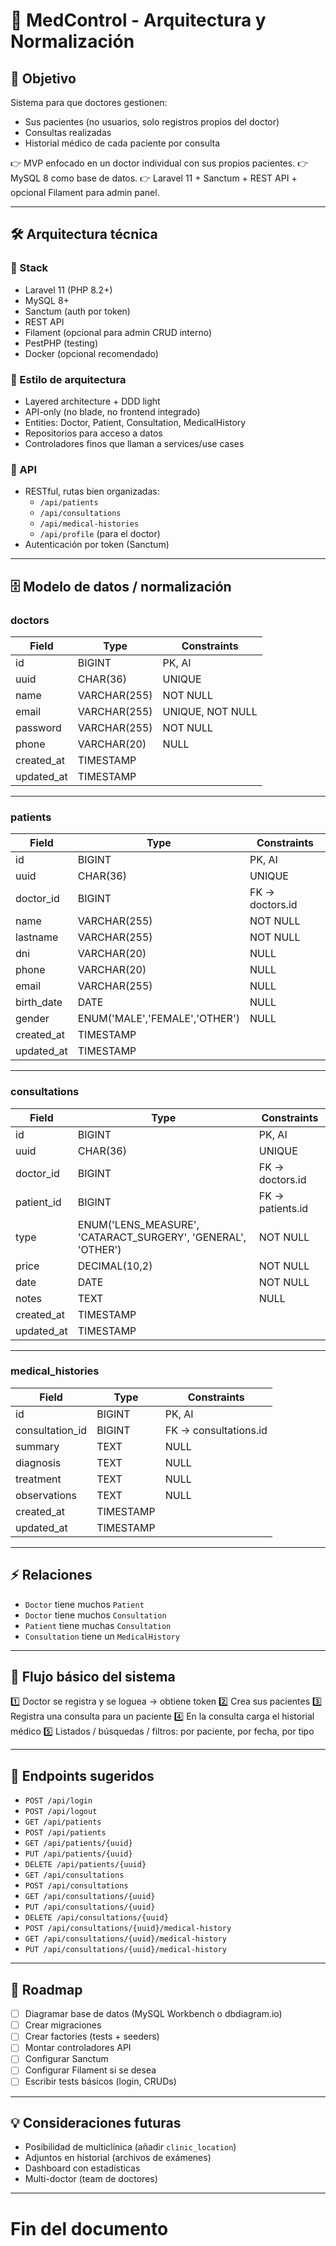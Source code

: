 # 🏥 MedControl - Arquitectura y Normalización

## 🎯 **Objetivo**

Sistema para que doctores gestionen:

- Sus pacientes (no usuarios, solo registros propios del doctor)
- Consultas realizadas
- Historial médico de cada paciente por consulta

👉 MVP enfocado en un doctor individual con sus propios pacientes.
👉 MySQL 8 como base de datos.
👉 Laravel 11 + Sanctum + REST API + opcional Filament para admin panel.

---

## 🛠 **Arquitectura técnica**

### 📌 Stack

- Laravel 11 (PHP 8.2+)
- MySQL 8+
- Sanctum (auth por token)
- REST API
- Filament (opcional para admin CRUD interno)
- PestPHP (testing)
- Docker (opcional recomendado)

### 📌 Estilo de arquitectura

- Layered architecture + DDD light
- API-only (no blade, no frontend integrado)
- Entities: Doctor, Patient, Consultation, MedicalHistory
- Repositorios para acceso a datos
- Controladores finos que llaman a services/use cases

### 📌 API

- RESTful, rutas bien organizadas:
    - `/api/patients`
    - `/api/consultations`
    - `/api/medical-histories`
    - `/api/profile` (para el doctor)
- Autenticación por token (Sanctum)

---

## 🗄 **Modelo de datos / normalización**

### doctors

| Field      | Type         | Constraints      |
| ---------- | ------------ | ---------------- |
| id         | BIGINT       | PK, AI           |
| uuid       | CHAR(36)     | UNIQUE           |
| name       | VARCHAR(255) | NOT NULL         |
| email      | VARCHAR(255) | UNIQUE, NOT NULL |
| password   | VARCHAR(255) | NOT NULL         |
| phone      | VARCHAR(20)  | NULL             |
| created_at | TIMESTAMP    |                  |
| updated_at | TIMESTAMP    |                  |

---

### patients

| Field      | Type                          | Constraints      |
| ---------- | ----------------------------- | ---------------- |
| id         | BIGINT                        | PK, AI           |
| uuid       | CHAR(36)                      | UNIQUE           |
| doctor_id  | BIGINT                        | FK -> doctors.id |
| name       | VARCHAR(255)                  | NOT NULL         |
| lastname   | VARCHAR(255)                  | NOT NULL         |
| dni        | VARCHAR(20)                   | NULL             |
| phone      | VARCHAR(20)                   | NULL             |
| email      | VARCHAR(255)                  | NULL             |
| birth_date | DATE                          | NULL             |
| gender     | ENUM('MALE','FEMALE','OTHER') | NULL             |
| created_at | TIMESTAMP                     |                  |
| updated_at | TIMESTAMP                     |                  |

---

### consultations

| Field      | Type                                                         | Constraints       |
| ---------- | ------------------------------------------------------------ | ----------------- |
| id         | BIGINT                                                       | PK, AI            |
| uuid       | CHAR(36)                                                     | UNIQUE            |
| doctor_id  | BIGINT                                                       | FK -> doctors.id  |
| patient_id | BIGINT                                                       | FK -> patients.id |
| type       | ENUM('LENS_MEASURE', 'CATARACT_SURGERY', 'GENERAL', 'OTHER') | NOT NULL          |
| price      | DECIMAL(10,2)                                                | NOT NULL          |
| date       | DATE                                                         | NOT NULL          |
| notes      | TEXT                                                         | NULL              |
| created_at | TIMESTAMP                                                    |                   |
| updated_at | TIMESTAMP                                                    |                   |

---

### medical_histories

| Field           | Type      | Constraints            |
| --------------- | --------- | ---------------------- |
| id              | BIGINT    | PK, AI                 |
| consultation_id | BIGINT    | FK -> consultations.id |
| summary         | TEXT      | NULL                   |
| diagnosis       | TEXT      | NULL                   |
| treatment       | TEXT      | NULL                   |
| observations    | TEXT      | NULL                   |
| created_at      | TIMESTAMP |                        |
| updated_at      | TIMESTAMP |                        |

---

## ⚡ **Relaciones**

- `Doctor` tiene muchos `Patient`
- `Doctor` tiene muchos `Consultation`
- `Patient` tiene muchas `Consultation`
- `Consultation` tiene un `MedicalHistory`

---

## 🧠 **Flujo básico del sistema**

1️⃣ Doctor se registra y se loguea → obtiene token
2️⃣ Crea sus pacientes
3️⃣ Registra una consulta para un paciente
4️⃣ En la consulta carga el historial médico
5️⃣ Listados / búsquedas / filtros: por paciente, por fecha, por tipo

---

## 📝 **Endpoints sugeridos**

- `POST /api/login`
- `POST /api/logout`
- `GET /api/patients`
- `POST /api/patients`
- `GET /api/patients/{uuid}`
- `PUT /api/patients/{uuid}`
- `DELETE /api/patients/{uuid}`
- `GET /api/consultations`
- `POST /api/consultations`
- `GET /api/consultations/{uuid}`
- `PUT /api/consultations/{uuid}`
- `DELETE /api/consultations/{uuid}`
- `POST /api/consultations/{uuid}/medical-history`
- `GET /api/consultations/{uuid}/medical-history`
- `PUT /api/consultations/{uuid}/medical-history`

---

## 🚀 **Roadmap**

- [ ] Diagramar base de datos (MySQL Workbench o dbdiagram.io)
- [ ] Crear migraciones
- [ ] Crear factories (tests + seeders)
- [ ] Montar controladores API
- [ ] Configurar Sanctum
- [ ] Configurar Filament si se desea
- [ ] Escribir tests básicos (login, CRUDs)

---

## 💡 **Consideraciones futuras**

- Posibilidad de multiclínica (añadir `clinic_location`)
- Adjuntos en historial (archivos de exámenes)
- Dashboard con estadísticas
- Multi-doctor (team de doctores)

---

# Fin del documento
